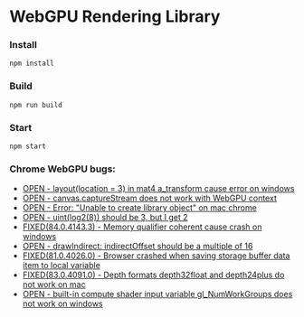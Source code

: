# WebGPU Rendering Library

### Install
`npm install`

### Build
`npm run build`

### Start
`npm start`

### Chrome WebGPU bugs:
* [OPEN - layout(location = 3) in mat4 a_transform cause error on windows](https://bugs.chromium.org/p/chromium/issues/detail?id=1112713)
* [OPEN - canvas.captureStream does not work with WebGPU context](https://bugs.chromium.org/p/chromium/issues/detail?id=1060427)
* [OPEN - Error: "Unable to create library object" on mac chrome](https://bugs.chromium.org/p/chromium/issues/detail?id=1058034)
* [OPEN - uint(log2(8)) should be 3, but I get 2](https://bugs.chromium.org/p/chromium/issues/detail?id=1046622)
* [FIXED(84.0.4143.3) - Memory qualifier coherent cause crash on windows](https://bugs.chromium.org/p/chromium/issues/detail?id=1044491)
* [OPEN - drawIndirect: indirectOffset should be a multiple of 16](https://bugs.chromium.org/p/chromium/issues/detail?id=1043026)
* [FIXED(81.0.4026.0) - Browser crashed when saving storage buffer data item to local variable](https://bugs.chromium.org/p/chromium/issues/detail?id=1037829)
* [FIXED(83.0.4091.0) - Depth formats depth32float and depth24plus do not work on mac](https://bugs.chromium.org/p/chromium/issues/detail?id=1037817)
* [OPEN - built-in compute shader input variable gl_NumWorkGroups does not work on windows](https://bugs.chromium.org/p/chromium/issues/detail?id=1037816)


